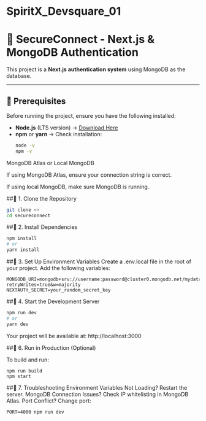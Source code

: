 # SpiritX_Devsquare_01
# 🚀 SecureConnect - Next.js & MongoDB Authentication

This project is a **Next.js authentication system** using MongoDB as the database.

---

## 📜 Prerequisites
Before running the project, ensure you have the following installed:

- **Node.js** (LTS version) → [Download Here](https://nodejs.org/)
- **npm** or **yarn** → Check installation:
  ```sh
  node -v
  npm -v
  ```
MongoDB Atlas or Local MongoDB

If using MongoDB Atlas, ensure your connection string is correct.

If using local MongoDB, make sure MongoDB is running.

##📌 1. Clone the Repository
```sh
git clone <>
cd secureconnect
```

##📌 2. Install Dependencies
```sh
npm install
# or
yarn install
```

##📌 3. Set Up Environment Variables
Create a .env.local file in the root of your project.
Add the following variables:
```
MONGODB_URI=mongodb+srv://username:password@cluster0.mongodb.net/mydatabase?retryWrites=true&w=majority
NEXTAUTH_SECRET=your_random_secret_key
```
##📌 4. Start the Development Server
```sh
npm run dev
# or
yarn dev
```
Your project will be available at: http://localhost:3000

##📌 6. Run in Production (Optional)

To build and run:
```
npm run build
npm start
```

##📌 7. Troubleshooting
Environment Variables Not Loading? Restart the server.
MongoDB Connection Issues? Check IP whitelisting in MongoDB Atlas.
Port Conflict? Change port:
```
PORT=4000 npm run dev
```


